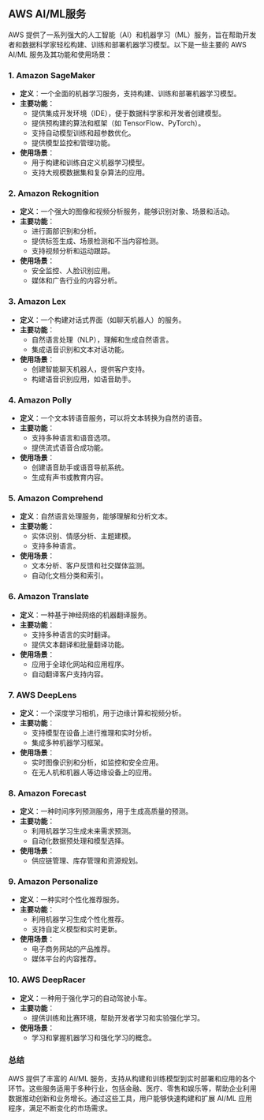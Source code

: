 ## AWS AI/ML服务

AWS 提供了一系列强大的人工智能（AI）和机器学习（ML）服务，旨在帮助开发者和数据科学家轻松构建、训练和部署机器学习模型。以下是一些主要的 AWS AI/ML 服务及其功能和使用场景：

### 1. **Amazon SageMaker**

- **定义**：一个全面的机器学习服务，支持构建、训练和部署机器学习模型。
- **主要功能**：
  - 提供集成开发环境（IDE），便于数据科学家和开发者创建模型。
  - 提供预构建的算法和框架（如 TensorFlow、PyTorch）。
  - 支持自动模型训练和超参数优化。
  - 提供模型监控和管理功能。
- **使用场景**：
  - 用于构建和训练自定义机器学习模型。
  - 支持大规模数据集和复杂算法的应用。

### 2. **Amazon Rekognition**

- **定义**：一个强大的图像和视频分析服务，能够识别对象、场景和活动。
- **主要功能**：
  - 进行面部识别和分析。
  - 提供标签生成、场景检测和不当内容检测。
  - 支持视频分析和运动跟踪。
- **使用场景**：
  - 安全监控、人脸识别应用。
  - 媒体和广告行业的内容分析。

### 3. **Amazon Lex**

- **定义**：一个构建对话式界面（如聊天机器人）的服务。
- **主要功能**：
  - 自然语言处理（NLP），理解和生成自然语言。
  - 集成语音识别和文本对话功能。
- **使用场景**：
  - 创建智能聊天机器人，提供客户支持。
  - 构建语音识别应用，如语音助手。

### 4. **Amazon Polly**

- **定义**：一个文本转语音服务，可以将文本转换为自然的语音。
- **主要功能**：
  - 支持多种语言和语音选项。
  - 提供流式语音合成功能。
- **使用场景**：
  - 创建语音助手或语音导航系统。
  - 生成有声书或教育内容。

### 5. **Amazon Comprehend**

- **定义**：自然语言处理服务，能够理解和分析文本。
- **主要功能**：
  - 实体识别、情感分析、主题建模。
  - 支持多种语言。
- **使用场景**：
  - 文本分析、客户反馈和社交媒体监测。
  - 自动化文档分类和索引。

### 6. **Amazon Translate**

- **定义**：一种基于神经网络的机器翻译服务。
- **主要功能**：
  - 支持多种语言的实时翻译。
  - 提供文本翻译和批量翻译功能。
- **使用场景**：
  - 应用于全球化网站和应用程序。
  - 自动翻译客户支持内容。

### 7. **AWS DeepLens**

- **定义**：一个深度学习相机，用于边缘计算和视频分析。
- **主要功能**：
  - 支持模型在设备上进行推理和实时分析。
  - 集成多种机器学习框架。
- **使用场景**：
  - 实时图像识别和分析，如监控和安全应用。
  - 在无人机和机器人等边缘设备上的应用。

### 8. **Amazon Forecast**

- **定义**：一种时间序列预测服务，用于生成高质量的预测。
- **主要功能**：
  - 利用机器学习生成未来需求预测。
  - 自动化数据预处理和模型选择。
- **使用场景**：
  - 供应链管理、库存管理和资源规划。

### 9. **Amazon Personalize**

- **定义**：一种实时个性化推荐服务。
- **主要功能**：
  - 利用机器学习生成个性化推荐。
  - 支持自定义模型和实时更新。
- **使用场景**：
  - 电子商务网站的产品推荐。
  - 媒体平台的内容推荐。

### 10. **AWS DeepRacer**

- **定义**：一种用于强化学习的自动驾驶小车。
- **主要功能**：
  - 提供训练和比赛环境，帮助开发者学习和实验强化学习。
- **使用场景**：
  - 学习和掌握机器学习和强化学习的概念。

### 总结

AWS 提供了丰富的 AI/ML 服务，支持从构建和训练模型到实时部署和应用的各个环节。这些服务适用于多种行业，包括金融、医疗、零售和娱乐等，帮助企业利用数据推动创新和业务增长。通过这些工具，用户能够快速构建和扩展 AI/ML 应用程序，满足不断变化的市场需求。
